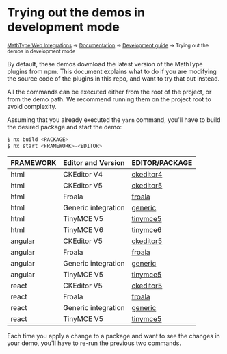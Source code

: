 # Trying out the demos in development mode

<small>[MathType Web Integrations](../../../README.md) → [Documentation](../../README.md) → [Development guide](../README.md) → Trying out the demos in development mode</small>

By default, these demos download the latest version of the MathType plugins from npm.
This document explains what to do if you are modifying the source code of the plugins in this repo, and want to try that out instead.

All the commands can be executed either from the root of the project, or from the demo path. We recommend running them on the project root to avoid complexity.

Assuming that you already executed the `yarn` command, you'll have to build the desired package and start the demo:

```js
$ nx build <PACKAGE>
$ nx start <FRAMEWORK>-<EDITOR>
```

| FRAMEWORK | Editor and Version  | EDITOR/PACKAGE                                                               |
|-----------|---------------------|--------------------------------------------------------------------|
| html      | CKEditor V4         | [ckeditor4](../../demos/html5/ckeditor4)               |
| html      | CKEditor V5         | [ckeditor5](../../demos/html5/ckeditor5)               |
| html      | Froala              | [froala](../../demos/html5/froala)                     |
| html      | Generic integration | [generic](../../demos/html5/generic)                   |
| html      | TinyMCE V5          | [tinymce5](../../demos/html5/tinymce5)                 |
| html      | TinyMCE V6          | [tinymce6](../../demos/html5/tinymce6)                 |
| angular   | CKEditor V5         | [ckeditor5](../../demos/angular/ckeditor5/README.md)   |
| angular   | Froala              | [froala](../../demos/angular/froala/README.md)         |
| angular   | Generic integration | [generic](../../demos/angular/generic/README.md)       |
| angular   | TinyMCE V5          | [tinymce5](../../demos/angular/tinymce5/README.md)     |
| react     | CKEditor V5         | [ckeditor5](../../demos/react/ckeditor5/README.md)     |
| react     | Froala              | [froala](../../demos/react/froala/README.md)           |
| react     | Generic integration | [generic](../../demos/react/generic/README.md)         |
| react     | TinyMCE V5          | [tinymce5](../../demos/react/tinymce5/README.md)       |


Each time you apply a change to a package and want to see the changes in your demo, you'll have to re-run the previous two commands.
